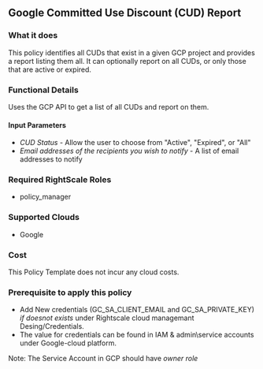 ## Google Committed Use Discount (CUD) Report
 
### What it does
This policy identifies all CUDs that exist in a given GCP project and provides a report listing them all. It can optionally report on all CUDs, or only those that are active or expired.
 
### Functional Details
 
Uses the GCP API to get a list of all CUDs and report on them.
 
#### Input Parameters
 
- *CUD Status* - Allow the user to choose from "Active", "Expired", or "All"
- *Email addresses of the recipients you wish to notify* - A list of email addresses to notify
 
### Required RightScale Roles
 
- policy_manager
 
### Supported Clouds
 
- Google
 
### Cost
 
This Policy Template does not incur any cloud costs.

### Prerequisite to apply this policy

- Add New credentials (GC_SA_CLIENT_EMAIL and GC_SA_PRIVATE_KEY) *if doesnot exists* under Rightscale cloud managemant Desing/Credentials. 
- The value for credentials can be found in IAM & admin\service accounts under Google-cloud platform.

Note: The Service Account in GCP should have *owner role*